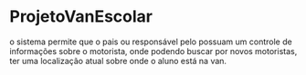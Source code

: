 # ProjetoVanEscolar

o sistema permite que o pais ou responsável pelo possuam um controle de informações sobre o motorista,  onde podendo buscar por novos motoristas,  ter uma localização atual sobre onde o aluno está na van.
